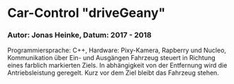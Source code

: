 # Car-Control "driveGeany"
### Autor: Jonas Heinke, Datum: 2017 - 2018
Programmiersprache: C++, 
Hardware: Pixy-Kamera, Rapberry und Nucleo, 
Kommunikation über Ein- und Ausgängen Fahrzeug steuert in Richtung eines farblich markierten Ziels.
In abhängigkeit von der Entfernung wird die Antriebsleistung geregelt. Kurz vor dem Ziel bleibt das Fahrzeug stehen.
